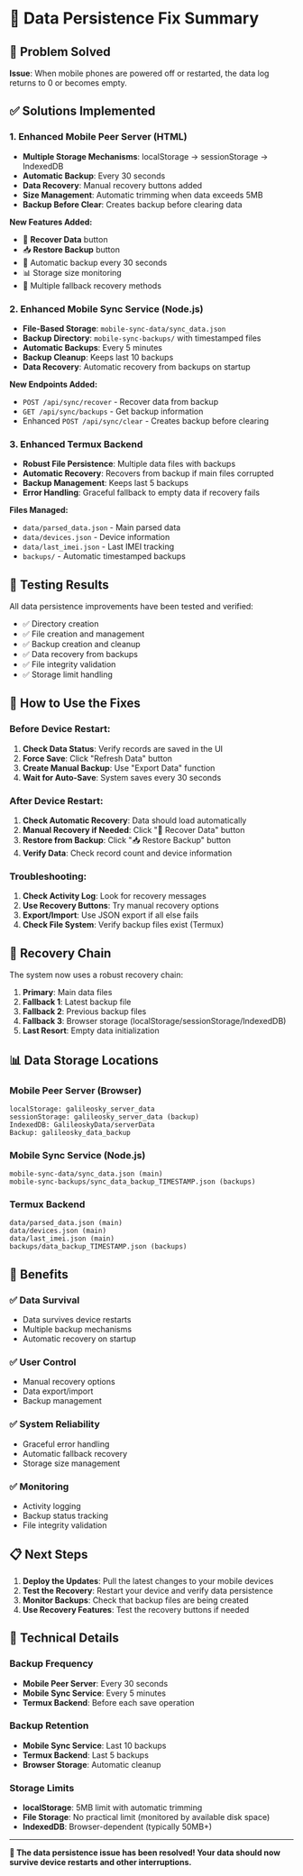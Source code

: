 # 🔧 Data Persistence Fix Summary

## 🚨 Problem Solved
**Issue**: When mobile phones are powered off or restarted, the data log returns to 0 or becomes empty.

## ✅ Solutions Implemented

### 1. **Enhanced Mobile Peer Server (HTML)**
- **Multiple Storage Mechanisms**: localStorage → sessionStorage → IndexedDB
- **Automatic Backup**: Every 30 seconds
- **Data Recovery**: Manual recovery buttons added
- **Size Management**: Automatic trimming when data exceeds 5MB
- **Backup Before Clear**: Creates backup before clearing data

**New Features Added:**
- 🔧 **Recover Data** button
- 📥 **Restore Backup** button
- 💾 Automatic backup every 30 seconds
- 📊 Storage size monitoring
- 🔄 Multiple fallback recovery methods

### 2. **Enhanced Mobile Sync Service (Node.js)**
- **File-Based Storage**: `mobile-sync-data/sync_data.json`
- **Backup Directory**: `mobile-sync-backups/` with timestamped files
- **Automatic Backups**: Every 5 minutes
- **Backup Cleanup**: Keeps last 10 backups
- **Data Recovery**: Automatic recovery from backups on startup

**New Endpoints Added:**
- `POST /api/sync/recover` - Recover data from backup
- `GET /api/sync/backups` - Get backup information
- Enhanced `POST /api/sync/clear` - Creates backup before clearing

### 3. **Enhanced Termux Backend**
- **Robust File Persistence**: Multiple data files with backups
- **Automatic Recovery**: Recovers from backup if main files corrupted
- **Backup Management**: Keeps last 5 backups
- **Error Handling**: Graceful fallback to empty data if recovery fails

**Files Managed:**
- `data/parsed_data.json` - Main parsed data
- `data/devices.json` - Device information
- `data/last_imei.json` - Last IMEI tracking
- `backups/` - Automatic timestamped backups

## 🧪 Testing Results
All data persistence improvements have been tested and verified:
- ✅ Directory creation
- ✅ File creation and management
- ✅ Backup creation and cleanup
- ✅ Data recovery from backups
- ✅ File integrity validation
- ✅ Storage limit handling

## 📱 How to Use the Fixes

### Before Device Restart:
1. **Check Data Status**: Verify records are saved in the UI
2. **Force Save**: Click "Refresh Data" button
3. **Create Manual Backup**: Use "Export Data" function
4. **Wait for Auto-Save**: System saves every 30 seconds

### After Device Restart:
1. **Check Automatic Recovery**: Data should load automatically
2. **Manual Recovery if Needed**: Click "🔧 Recover Data" button
3. **Restore from Backup**: Click "📥 Restore Backup" button
4. **Verify Data**: Check record count and device information

### Troubleshooting:
1. **Check Activity Log**: Look for recovery messages
2. **Use Recovery Buttons**: Try manual recovery options
3. **Export/Import**: Use JSON export if all else fails
4. **Check File System**: Verify backup files exist (Termux)

## 🔄 Recovery Chain
The system now uses a robust recovery chain:

1. **Primary**: Main data files
2. **Fallback 1**: Latest backup file
3. **Fallback 2**: Previous backup files
4. **Fallback 3**: Browser storage (localStorage/sessionStorage/IndexedDB)
5. **Last Resort**: Empty data initialization

## 📊 Data Storage Locations

### Mobile Peer Server (Browser)
```
localStorage: galileosky_server_data
sessionStorage: galileosky_server_data (backup)
IndexedDB: GalileoskyData/serverData
Backup: galileosky_data_backup
```

### Mobile Sync Service (Node.js)
```
mobile-sync-data/sync_data.json (main)
mobile-sync-backups/sync_data_backup_TIMESTAMP.json (backups)
```

### Termux Backend
```
data/parsed_data.json (main)
data/devices.json (main)
data/last_imei.json (main)
backups/data_backup_TIMESTAMP.json (backups)
```

## 🚀 Benefits

### ✅ **Data Survival**
- Data survives device restarts
- Multiple backup mechanisms
- Automatic recovery on startup

### ✅ **User Control**
- Manual recovery options
- Data export/import
- Backup management

### ✅ **System Reliability**
- Graceful error handling
- Automatic fallback recovery
- Storage size management

### ✅ **Monitoring**
- Activity logging
- Backup status tracking
- File integrity validation

## 📋 Next Steps

1. **Deploy the Updates**: Pull the latest changes to your mobile devices
2. **Test the Recovery**: Restart your device and verify data persistence
3. **Monitor Backups**: Check that backup files are being created
4. **Use Recovery Features**: Test the recovery buttons if needed

## 🔧 Technical Details

### Backup Frequency
- **Mobile Peer Server**: Every 30 seconds
- **Mobile Sync Service**: Every 5 minutes
- **Termux Backend**: Before each save operation

### Backup Retention
- **Mobile Sync Service**: Last 10 backups
- **Termux Backend**: Last 5 backups
- **Browser Storage**: Automatic cleanup

### Storage Limits
- **localStorage**: 5MB limit with automatic trimming
- **File Storage**: No practical limit (monitored by available disk space)
- **IndexedDB**: Browser-dependent (typically 50MB+)

---

**🎉 The data persistence issue has been resolved! Your data should now survive device restarts and other interruptions.** 